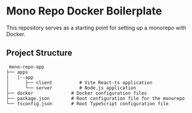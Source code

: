 # Mono Repo Docker Boilerplate

This repository serves as a starting point for setting up a monorepo with Docker.

## Project Structure

```
 mono-repo-app
├── apps
|   |--app
│      ├── client          # Vite React-ts application
│      └── server          # Node.js application
├── docker              # Docker configuration files
├── package.json        # Root configuration file for the monorepo
└── tsconfig.json       # Root TypeScript configuration file
```
